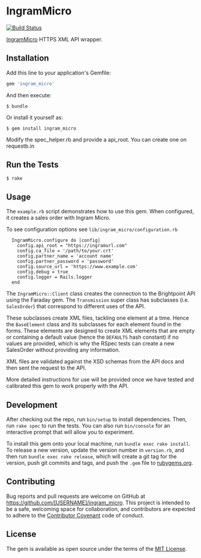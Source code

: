 # IngramMicro
[![Build Status](https://travis-ci.org/WalkerAndCoBrandsInc/ingram_micro.svg?branch=master)](https://travis-ci.org/WalkerAndCoBrandsInc/ingram_micro)

[IngramMicro](http://www.ingrammicro.com/IMD_WASWeb/jsp/login/corporate.jsp) HTTPS XML API wrapper.


## Installation

Add this line to your application's Gemfile:

```ruby
gem 'ingram_micro'
```

And then execute:

    $ bundle

Or install it yourself as:

    $ gem install ingram_micro


Modify the spec_helper.rb and provide a api_root. You can create one on requestb.in

## Run the Tests

    $ rake

## Usage

The ```example.rb``` script demonstrates how to use this gem. When 
configured, it creates a sales order with Ingram Micro.

To see configuration options see `lib/ingram_micro/configuration.rb` 

```
  IngramMicro.configure do |config|
    config.api_root = "https://ingramurl.com"
    config.ca_file = '/path/to/your.crt'
    config.partner_name = 'account name'
    config.partner_password = 'password'
    config.source_url = 'https://www.example.com'
    config.debug = true
    config.logger = Rails.logger
  end
```

The `IngramMicro::Client` class creates the connection to the Brightpoint API
using the Faraday gem. The `Transmission` super class has subclasses (i.e. `SalesOrder`)
that correspond to different uses of the API.

These subclasses create XML files, tackling one element at a time. Hence the
`BaseElement` class and its subclasses for each element found in the forms. These
elements are designed to create XML elements that are empty or containing a
default value (hence the `DEFAULTS` hash constant) if no values are provided,
which is why the RSpec tests can create a new SalesOrder without providing any
information.

XML files are validated against the XSD schemas from the API docs and then
sent the request to the API.

More detailed instructions for use will be provided once we have tested and
calibrated this gem to work properly with the API.

## Development

After checking out the repo, run `bin/setup` to install dependencies. Then, run `rake spec` to run the tests. You can also run `bin/console` for an interactive prompt that will allow you to experiment.

To install this gem onto your local machine, run `bundle exec rake install`. To release a new version, update the version number in `version.rb`, and then run `bundle exec rake release`, which will create a git tag for the version, push git commits and tags, and push the `.gem` file to [rubygems.org](https://rubygems.org).

## Contributing

Bug reports and pull requests are welcome on GitHub at https://github.com/[USERNAME]/ingram_micro. This project is intended to be a safe, welcoming space for collaboration, and contributors are expected to adhere to the [Contributor Covenant](contributor-covenant.org) code of conduct.

## License

The gem is available as open source under the terms of the [MIT License](http://opensource.org/licenses/MIT).
